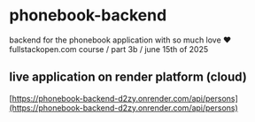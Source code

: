 # phonebook-backend

backend for the phonebook application with so much love ♥
fullstackopen.com course / part 3b / june 15th of 2025

## live application on render platform (cloud)
[https://phonebook-backend-d2zy.onrender.com/api/persons](https://phonebook-backend-d2zy.onrender.com/api/persons)